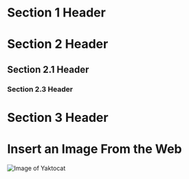 # Section 1 Header
# Section 2 Header
## Section 2.1 Header
### Section 2.3 Header
# Section 3 Header


# Insert an Image From the Web

![Image of Yaktocat](https://octodex.github.com/images/yaktocat.png)
